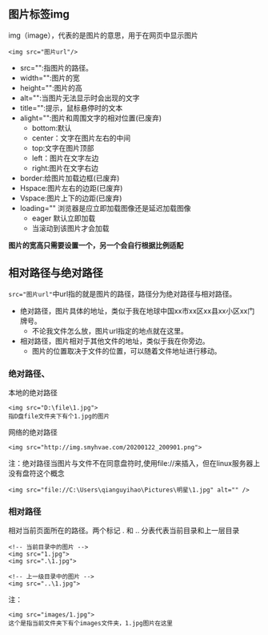 ## 图片标签img

img（image），代表的是图片的意思，用于在网页中显示图片

    <img src="图片url"/>

* src="":指图片的路径。
* width="":图片的宽
* height="":图片的高
* alt="":当图片无法显示时会出现的文字
* title="":提示，鼠标悬停时的文本
* alight="":图片和周围文字的相对位置(已废弃)
  * bottom:默认
  * center：文字在图片左右的中间
  * top:文字在图片顶部
  * left：图片在文字左边
  * right:图片在文字右边
* border:给图片加载边框(已废弃)
* Hspace:图片左右的边距(已废弃)
* Vspace:图片上下的边距(已废弃)
* loading="" 浏览器是应立即加载图像还是延迟加载图像
  * eager 默认立即加载
  * 当滚动到该图片才会加载

**图片的宽高只需要设置一个，另一个会自行根据比例适配**
## 相对路径与绝对路径

`src="图片url"`中url指的就是图片的路径，路径分为绝对路径与相对路径。
* 绝对路径，图片具体的地址，类似于我在地球中国xx市xx区xx县xx小区xx门牌号。
  * 不论我文件怎么放，图片url指定的地点就在这里。
* 相对路径，图片相对于其他文件的地址，类似于我在你旁边。
  * 图片的位置取决于文件的位置，可以随着文件地址进行移动。


### 绝对路径、

本地的绝对路径

    <img src="D:\file\1.jpg">
    指D盘file文件夹下有个1.jpg的图片

网络的绝对路径

    <img src="http://img.smyhvae.com/20200122_200901.png">


注：绝对路径当图片与文件不在同意盘符时,使用file://来插入，但在linux服务器上没有盘符这个概念

    <img src="file://C:\Users\qianguyihao\Pictures\明星\1.jpg" alt="" />


### 相对路径

相对当前页面所在的路径。两个标记 . 和 .. 分表代表当前目录和上一层目录

    <!-- 当前目录中的图片 -->
    <img src="1.jpg">
    <img src=".\1.jpg">

    <!-- 上一级目录中的图片 -->
    <img src="..\1.jpg">

注：

    <img src="images/1.jpg">
    这个是指当前文件夹下有个images文件夹，1.jpg图片在这里


